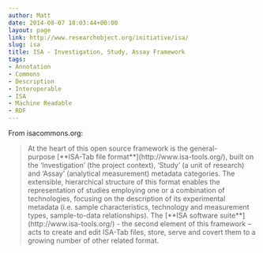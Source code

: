 ```yaml
---
author: Matt
date: 2014-08-07 18:03:44+00:00
layout: page
link: http://www.researchobject.org/initiative/isa/
slug: isa
title: ISA - Investigation, Study, Assay Framework
tags:
- Annotation
- Commons
- Description
- Interoperable
- ISA
- Machine Readable
- RDF
---
```

From isacommons.org:


<blockquote>At the heart of this open source framework is the general-purpose [**ISA-Tab file format**](http://www.isa-tools.org/), built on the ‘Investigation’ (the project context), ‘Study’ (a unit of research) and ‘Assay’ (analytical measurement) metadata categories. The extensible, hierarchical structure of this format enables the representation of studies employing one or a combination of technologies, focusing on the description of its experimental metadata (i.e. sample characteristics, technology and measurement types, sample-to-data relationships). The [**ISA software suite**](http://www.isa-tools.org/) - the second element of this framework – acts to create and edit ISA-Tab files, store, serve and covert them to a growing number of other related format.</blockquote>
